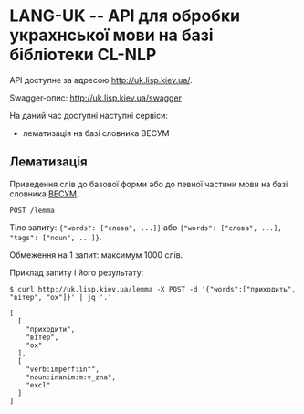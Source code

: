 # LANG-UK -- API для обробки украхнської мови на базі бібліотеки CL-NLP

API доступне за адресою <http://uk.lisp.kiev.ua/>.

Swagger-опис: <http://uk.lisp.kiev.ua/swagger>

На даний час доступні наступні сервіси:

- лематизація на базі словника ВЕСУМ


## Лематизація

Приведення слів до базової форми або до певної частини мови на базі словника [ВЕСУМ](https://github.com/brown-uk/dict_uk).

`POST /lemma`

Тіло запиту: `{"words": ["слова", ...]}` або
`{"words": ["слова", ...], "tags": ["noun", ...]}`.

Обмеження на 1 запит: максимум 1000 слів.

Приклад запиту і його результату:

```
$ curl http://uk.lisp.kiev.ua/lemma -X POST -d '{"words":["приходить", "вітер", "ох"]}' | jq '.'

[
  [
    "приходити",
    "вітер",
    "ох"
  ],
  [
    "verb:imperf:inf",
    "noun:inanim:m:v_zna",
    "excl"
  ]
]
```
